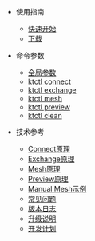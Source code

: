 - 使用指南
  - [快速开始](zh-cn/guide/quickstart.md)
  - [下载](zh-cn/guide/downloads.md)

- 命令参数
  - [全局参数](zh-cn/cli/global.md)
  - [ktctl connect](zh-cn/cli/connect.md)
  - [ktctl exchange](zh-cn/cli/exchange.md)
  - [ktctl mesh](zh-cn/cli/mesh.md)
  - [ktctl preview](zh-cn/cli/preview.md)
  - [ktctl clean](zh-cn/cli/clean.md)

- 技术参考
  - [Connect原理](zh-cn/reference/connect.md)
  - [Exchange原理](zh-cn/reference/exchange.md)
  - [Mesh原理](zh-cn/reference/mesh.md)
  - [Preview原理](zh-cn/reference/preview.md)
  - [Manual Mesh示例](zh-cn/reference/manual_mesh.md)
  - [常见问题](zh-cn/reference/faq.md)
  - [版本日志](zh-cn/reference/changelog.md)
  - [升级说明](zh-cn/reference/update.md)
  - [开发计划](zh-cn/reference/todo.md)

<!-- - [Need Help](es-us/needhelp.md) -->
